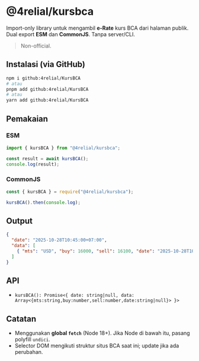 # @4relial/kursbca

Import-only library untuk mengambil **e-Rate** kurs BCA dari halaman publik.
Dual export **ESM** dan **CommonJS**. Tanpa server/CLI.

> Non-official.

## Instalasi (via GitHub)
```bash
npm i github:4relial/KursBCA
# atau
pnpm add github:4relial/KursBCA
# atau
yarn add github:4relial/KursBCA
```

## Pemakaian

### ESM
```js
import { kursBCA } from "@4relial/kursbca";

const result = await kursBCA();
console.log(result);
```

### CommonJS
```js
const { kursBCA } = require("@4relial/kursbca");

kursBCA().then(console.log);
```

## Output
```json
{
  "date": "2025-10-28T10:45:00+07:00",
  "data": [
    { "mts": "USD", "buy": 16000, "sell": 16100, "date": "2025-10-28T10:45:00+07:00" }
  ]
}
```

## API
- `kursBCA(): Promise<{ date: string|null, data: Array<{mts:string,buy:number,sell:number,date:string|null}> }>`

## Catatan
- Menggunakan **global `fetch`** (Node 18+). Jika Node di bawah itu, pasang polyfill `undici`.
- Selector DOM mengikuti struktur situs BCA saat ini; update jika ada perubahan.

